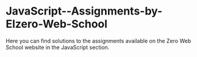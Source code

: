# JavaScript--Assignments-by-Elzero-Web-School
Here you can find solutions to the assignments available on the Zero Web School website in the JavaScript section.
